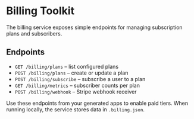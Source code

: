 # Billing Toolkit

The billing service exposes simple endpoints for managing subscription plans and subscribers.

## Endpoints

- `GET /billing/plans` – list configured plans
- `POST /billing/plans` – create or update a plan
- `POST /billing/subscribe` – subscribe a user to a plan
- `GET /billing/metrics` – subscriber counts per plan
- `POST /billing/webhook` – Stripe webhook receiver

Use these endpoints from your generated apps to enable paid tiers. When running locally, the service stores data in `.billing.json`.
